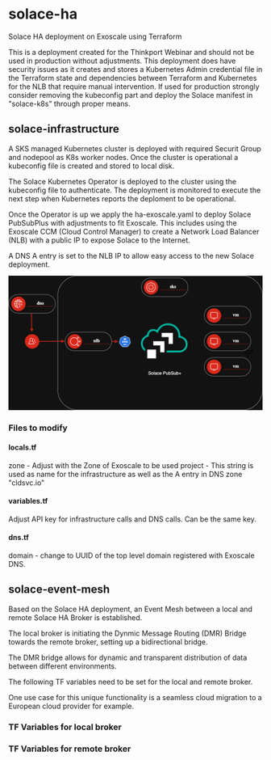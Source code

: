 # solace-ha
Solace HA deployment on Exoscale using Terraform

This is a deployment created for the Thinkport Webinar and should not be used in production without adjustments. This deployment does have security issues as it creates and stores a Kubernetes Admin credential file in the Terraform state and dependencies between Terraform and Kubernetes for the NLB that require manual intervention. If used for production strongly consider removing the kubeconfig part and deploy the Solace manifest in "solace-k8s" through proper means.

## solace-infrastructure
A SKS managed Kubernetes cluster is deployed with required Securit Group and nodepool as K8s worker nodes. Once the cluster is operational a kubeconfig file is created and stored to local disk.

The Solace Kubernetes Operator is deployed to the cluster using the kubeconfig file to authenticate. The deployment is monitored to execute the next step when Kubernetes reports the deploment to be operational.

Once the Operator is up we apply the ha-exoscale.yaml to deploy Solace PubSubPlus with adjustments to fit Exoscale. This includes using the Exoscale CCM (Cloud Control Manager) to create a Network Load Balancer (NLB) with a public IP to expose Solace to the Internet.

A DNS A entry is set to the NLB IP to allow easy access to the new Solace deployment.

![Architecture](diagrams/exoscale-solace.png)

### Files to modify
#### locals.tf
zone - Adjust with the Zone of Exoscale to be used
project - This string is used as name for the infrastructure as well as the A entry in DNS zone "cldsvc.io"

#### variables.tf
Adjust API key for infrastructure calls and DNS calls. Can be the same key.

#### dns.tf
domain - change to UUID of the top level domain registered with Exoscale DNS.

## solace-event-mesh
Based on the Solace HA deployment, an Event Mesh between a local and remote Solace HA Broker is established.

The local broker is initiating the Dynmic Message Routing (DMR) Bridge towards the remote broker, setting up a bidirectional bridge.

The DMR bridge allows for dynamic and transparent distribution of data between different environments.

The following TF variables need to be set for the local and remote broker.

One use case for this unique functionality is a seamless cloud migration to a European cloud provider for example.

### TF Variables for local broker

### TF Variables for remote broker
